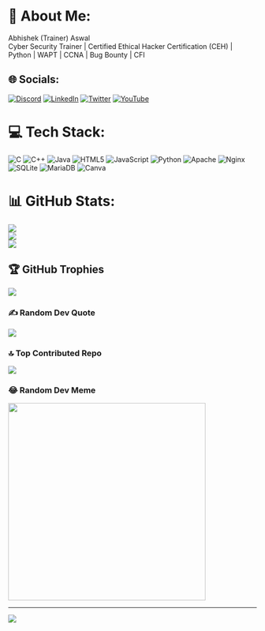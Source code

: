 # 💫 About Me:
 Abhishek (Trainer) Aswal<br>Cyber Security Trainer | Certified Ethical Hacker Certification (CEH) | Python | WAPT | CCNA | Bug Bounty | CFI 


## 🌐 Socials:
[![Discord](https://img.shields.io/badge/Discord-%237289DA.svg?logo=discord&logoColor=white)](https://discord.gg/https://discord.com/invite/fNduHvJFhA) [![LinkedIn](https://img.shields.io/badge/LinkedIn-%230077B5.svg?logo=linkedin&logoColor=white)](https://www.linkedin.com/in/abhishek-aswal-69696921b/) [![Twitter](https://img.shields.io/badge/Twitter-%231DA1F2.svg?logo=Twitter&logoColor=white)](https://twitter.com/Hackerhalt) [![YouTube](https://img.shields.io/badge/YouTube-%23FF0000.svg?logo=YouTube&logoColor=white)](https://www.youtube.com/@hacker_halt009) 

# 💻 Tech Stack:
![C](https://img.shields.io/badge/c-%2300599C.svg?style=for-the-badge&logo=c&logoColor=white) ![C++](https://img.shields.io/badge/c++-%2300599C.svg?style=for-the-badge&logo=c%2B%2B&logoColor=white) ![Java](https://img.shields.io/badge/java-%23ED8B00.svg?style=for-the-badge&logo=openjdk&logoColor=white) ![HTML5](https://img.shields.io/badge/html5-%23E34F26.svg?style=for-the-badge&logo=html5&logoColor=white) ![JavaScript](https://img.shields.io/badge/javascript-%23323330.svg?style=for-the-badge&logo=javascript&logoColor=%23F7DF1E) ![Python](https://img.shields.io/badge/python-3670A0?style=for-the-badge&logo=python&logoColor=ffdd54) ![Apache](https://img.shields.io/badge/apache-%23D42029.svg?style=for-the-badge&logo=apache&logoColor=white) ![Nginx](https://img.shields.io/badge/nginx-%23009639.svg?style=for-the-badge&logo=nginx&logoColor=white) ![SQLite](https://img.shields.io/badge/sqlite-%2307405e.svg?style=for-the-badge&logo=sqlite&logoColor=white) ![MariaDB](https://img.shields.io/badge/MariaDB-003545?style=for-the-badge&logo=mariadb&logoColor=white) ![Canva](https://img.shields.io/badge/Canva-%2300C4CC.svg?style=for-the-badge&logo=Canva&logoColor=white)

# 📊 GitHub Stats:
![](https://github-readme-stats.vercel.app/api?username=prix0987&theme=dark&hide_border=false&include_all_commits=false&count_private=false)<br/>
![](https://github-readme-streak-stats.herokuapp.com/?user=prix0987&theme=dark&hide_border=false)<br/>
![](https://github-readme-stats.vercel.app/api/top-langs/?username=prix0987&theme=dark&hide_border=false&include_all_commits=false&count_private=false&layout=compact)

## 🏆 GitHub Trophies
![](https://github-profile-trophy.vercel.app/?username=prix0987&theme=onedark&no-frame=false&no-bg=true&margin-w=4)

### ✍️ Random Dev Quote
![](https://quotes-github-readme.vercel.app/api?type=horizontal&theme=tokyonight)

### 🔝 Top Contributed Repo
![](https://github-contributor-stats.vercel.app/api?username=prix0987&limit=5&theme=dracula&combine_all_yearly_contributions=true)

### 😂 Random Dev Meme
<img src='https://randommeme-five.vercel.app/' style="height: 400px;"/>

---
[![](https://visitcount.itsvg.in/api?id=prix0987&icon=4&color=0)](https://visitcount.itsvg.in)

<!-- Proudly created with GPRM ( https://gprm.itsvg.in ) -->

